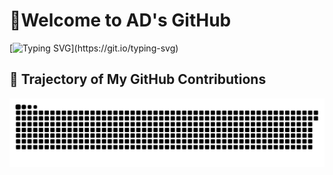 # 🚀Welcome to AD's GitHub
[![Typing SVG](https://readme-typing-svg.demolab.com?font=Fira+Code&pause=1000&color=21CEF7&width=435&lines=Hey%2CI'm+Paiad.Welcome+to+my+Github.)](https://git.io/typing-svg)

## 🌟 Trajectory of My GitHub Contributions

![Annual Ring](https://github.com/Pai3141/Pai3141/blob/output/github-contribution-grid-snake-dark.svg)

<!--
![3D](https://github.com/Pai3141/Pai3141/blob/main/profile-3d-contrib/profile-night-green.svg)-->

<!--
## 📊 My GitHub Stats

![Pai3141's GitHub Stats](https://github-readme-stats.vercel.app/api?username=Pai3141&show_icons=true&count_private=true&hide=prs&theme=radical)

-->
